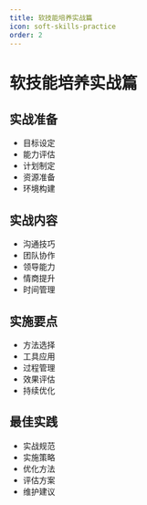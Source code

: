 ```yaml
---
title: 软技能培养实战篇
icon: soft-skills-practice
order: 2
---
```


# 软技能培养实战篇

## 实战准备
- 目标设定
- 能力评估
- 计划制定
- 资源准备
- 环境构建

## 实战内容
- 沟通技巧
- 团队协作
- 领导能力
- 情商提升
- 时间管理

## 实施要点
- 方法选择
- 工具应用
- 过程管理
- 效果评估
- 持续优化

## 最佳实践
- 实战规范
- 实施策略
- 优化方法
- 评估方案
- 维护建议
